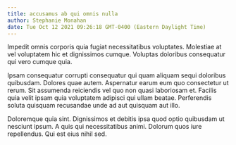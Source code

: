```yaml
---
title: accusamus ab qui omnis nulla
author: Stephanie Monahan
date: Tue Oct 12 2021 09:26:18 GMT-0400 (Eastern Daylight Time)
---
```

Impedit omnis corporis quia fugiat necessitatibus voluptates. Molestiae at vel voluptatem hic et dignissimos cumque. Voluptas doloribus consequatur qui vero cumque quia.

 Ipsam consequatur corrupti consequatur qui quam aliquam sequi doloribus quibusdam. Dolores quae autem. Aspernatur earum eum quo consectetur ut rerum. Sit assumenda reiciendis vel quo non quasi laboriosam et. Facilis quia velit ipsam quia voluptatem adipisci qui ullam beatae. Perferendis soluta quisquam recusandae unde ad aut quisquam aut illo.

 Doloremque quia sint. Dignissimos et debitis ipsa quod optio quibusdam ut nesciunt ipsum. A quis qui necessitatibus animi. Dolorum quos iure repellendus. Qui est eius nihil sed.